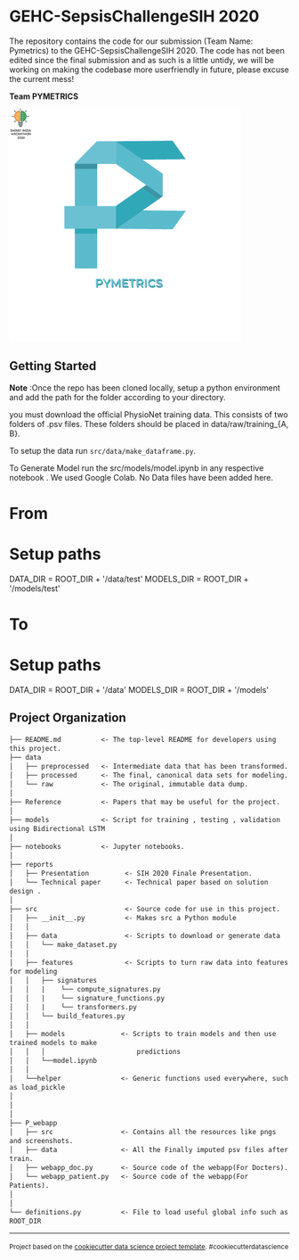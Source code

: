 GEHC-SepsisChallengeSIH 2020
==============================

The repository contains the code for our submission (Team Name: Pymetrics) to the GEHC-SepsisChallengeSIH 2020. The code has not been edited since the final submission and as such is a little untidy, we will be working on making the codebase more userfriendly in future, please excuse the current mess!

**Team PYMETRICS**

![](P_webapp/src/py_lg-01.png)

Getting Started
---------------
**Note** :Once the repo has been cloned locally, setup a python environment and add the path for the folder according to your directory.

you must download the official PhysioNet training data. This consists of two folders of .psv files. These folders should be placed in data/raw/training_{A, B}. 

To setup the data run ``src/data/make_dataframe.py``.

To Generate Model run the src/models/model.ipynb in any respective notebook . We used Google Colab. No Data files have been added here.

# From
# Setup paths
DATA_DIR = ROOT_DIR + '/data/test'
MODELS_DIR = ROOT_DIR + '/models/test'

# To
# Setup paths
DATA_DIR = ROOT_DIR + '/data'
MODELS_DIR = ROOT_DIR + '/models'



Project Organization
--------------------

    ├── README.md          <- The top-level README for developers using this project.
    ├── data   
    │   ├── preprocessed   <- Intermediate data that has been transformed.
    │   ├── processed      <- The final, canonical data sets for modeling.
    │   └── raw            <- The original, immutable data dump.
    │
    ├── Reference          <- Papers that may be useful for the project.
    │
    ├── models             <- Script for training , testing , validation using Bidirectional LSTM
    │
    ├── notebooks          <- Jupyter notebooks.
    │
    ├── reports           
    │   ├── Presentation         <- SIH 2020 Finale Presentation.
    │	└── Technical paper      <- Technical paper based on solution design .
    │
    ├── src                      <- Source code for use in this project.
    │   ├── __init__.py          <- Makes src a Python module
    │   │
    │   ├── data                 <- Scripts to download or generate data
    │   │   └── make_dataset.py
    │   │
    │   ├── features             <- Scripts to turn raw data into features for modeling
    │   │   ├── signatures 
    │   │   |    └── compute_signatures.py 
    │   │   |    └── signature_functions.py 
    │   │   |    └── transformers.py 
    │   │   └── build_features.py   
    │   │
    │   ├── models              <- Scripts to train models and then use trained models to make
    │   │   │                       predictions
    │   │   └──model.ipynb
    │   │
    │   └──helper               <- Generic functions used everywhere, such as load_pickle
    │   
    │        
    │   
    ├── P_webapp   
    │   ├── src                 <- Contains all the resources like pngs and screenshots.
    │   ├── data                <- All the Finally imputed psv files after train.
    │   ├── webapp_doc.py       <- Source code of the webapp(For Docters).
    │ 	└── webapp_patient.py   <- Source code of the webapp(For Patients).
    │ 
    │
    └── definitions.py          <- File to load useful global info such as ROOT_DIR 


--------
<p><small>Project based on the <a target="_blank" href="https://drivendata.github.io/cookiecutter-data-science/">cookiecutter data science project template</a>. #cookiecutterdatascience</small></p>
